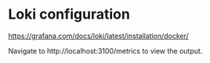 # Loki configuration

https://grafana.com/docs/loki/latest/installation/docker/


Navigate to http://localhost:3100/metrics to view the output.

